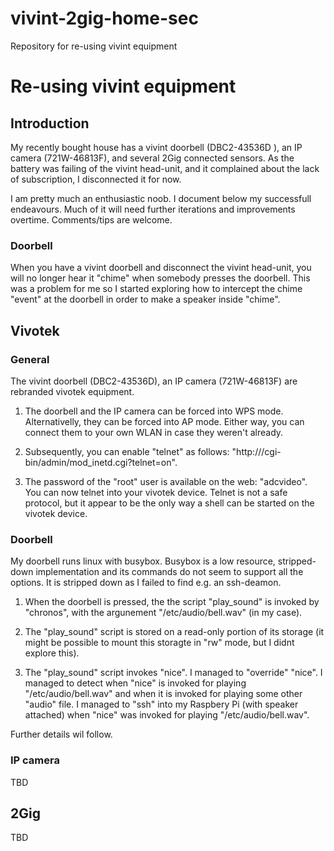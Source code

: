 # vivint-2gig-home-sec
Repository for re-using vivint equipment
# Re-using vivint equipment
## Introduction
My recently bought house has a vivint doorbell (DBC2-43536D ), an IP camera (721W-46813F), and several 2Gig connected sensors. As the battery was failing of the vivint head-unit, and it complained about the lack of subscription, I disconnected it for now.

I am pretty much an enthusiastic noob. I document below my successfull endeavours. Much of it will need further iterations and improvements overtime. Comments/tips are welcome.
### Doorbell
When you have a vivint doorbell and disconnect the vivint head-unit, you will no longer hear it "chime" when somebody presses the doorbell. This was a problem for me so I started exploring how to intercept the chime "event" at the doorbell in order to make a speaker inside "chime".
## Vivotek
### General
The vivint doorbell (DBC2-43536D), an IP camera (721W-46813F) are rebranded vivotek equipment.
1. The doorbell and the IP camera can be forced into WPS mode. Alternativelly, they can be forced into AP mode. Either way, you can connect them to your own WLAN in case they weren't already.

2. Subsequently, you can enable "telnet" as follows: "http://<IP-address of vivotek device>/cgi-bin/admin/mod_inetd.cgi?telnet=on".
  
3. The password of the "root" user is available on the web: "adcvideo". You can now telnet into your vivotek device. Telnet is not a safe protocol, but it appear to be the only way a shell can be started on the vivotek device. 
### Doorbell
My doorbell runs linux with busybox. Busybox is a low resource, stripped-down implementation and its commands do not seem to support all the options. It is stripped down as I failed to find e.g. an ssh-deamon.
  
1. When the doorbell is pressed, the the script "play_sound" is invoked by "chronos", with the argunement "/etc/audio/bell.wav" (in my case).

2. The "play_sound" script is stored on a read-only portion of its storage (it might be possible to mount this storagte in "rw" mode, but I didnt explore this). 

3. The "play_sound" script invokes "nice". I managed to "override" "nice". I managed to detect when "nice" is invoked for playing "/etc/audio/bell.wav" and when it is invoked for playing some other "audio" file. I managed to "ssh" into my Raspbery Pi (with speaker attached) when "nice" was invoked for playing "/etc/audio/bell.wav".
  
Further details wil follow.
### IP camera
TBD
## 2Gig
TBD



